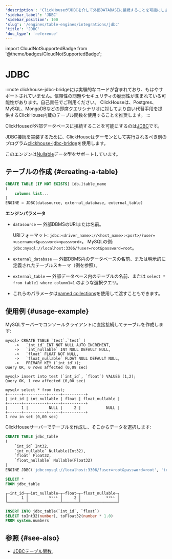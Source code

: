 ```yaml
---
'description': 'ClickHouseがJDBCを介して外部DATABASEに接続することを可能にします。'
'sidebar_label': 'JDBC'
'sidebar_position': 100
'slug': '/engines/table-engines/integrations/jdbc'
'title': 'JDBC'
'doc_type': 'reference'
---
```


import CloudNotSupportedBadge from '@theme/badges/CloudNotSupportedBadge';


# JDBC

<CloudNotSupportedBadge/>

:::note
clickhouse-jdbc-bridgeには実験的なコードが含まれており、もはやサポートされていません。信頼性の問題やセキュリティの脆弱性が含まれている可能性があります。自己責任でご利用ください。
ClickHouseは、Postgres、MySQL、MongoDBなどの即席クエリシナリオに対してより良い代替手段を提供するClickHouse内蔵のテーブル関数を使用することを推奨します。
:::

ClickHouseが外部データベースに接続することを可能にするのは[JDBC](https://en.wikipedia.org/wiki/Java_Database_Connectivity)です。

JDBC接続を実装するために、ClickHouseはデーモンとして実行されるべき別のプログラム[clickhouse-jdbc-bridge](https://github.com/ClickHouse/clickhouse-jdbc-bridge)を使用します。

このエンジンは[Nullable](../../../sql-reference/data-types/nullable.md)データ型をサポートしています。

## テーブルの作成 {#creating-a-table}

```sql
CREATE TABLE [IF NOT EXISTS] [db.]table_name
(
    columns list...
)
ENGINE = JDBC(datasource, external_database, external_table)
```

**エンジンパラメータ**

- `datasource` — 外部DBMSのURIまたは名前。

    URIフォーマット: `jdbc:<driver_name>://<host_name>:<port>/?user=<username>&password=<password>`。
    MySQLの例: `jdbc:mysql://localhost:3306/?user=root&password=root`。

- `external_database` — 外部DBMS内のデータベースの名前、または明示的に定義されたテーブルスキーマ（例を参照）。

- `external_table` — 外部データベース内のテーブルの名前、または `select * from table1 where column1=1` のような選択クエリ。

- これらのパラメータは[named collections](operations/named-collections.md)を使用して渡すこともできます。

## 使用例 {#usage-example}

MySQLサーバーでコンソールクライアントに直接接続してテーブルを作成します:

```text
mysql> CREATE TABLE `test`.`test` (
    ->   `int_id` INT NOT NULL AUTO_INCREMENT,
    ->   `int_nullable` INT NULL DEFAULT NULL,
    ->   `float` FLOAT NOT NULL,
    ->   `float_nullable` FLOAT NULL DEFAULT NULL,
    ->   PRIMARY KEY (`int_id`));
Query OK, 0 rows affected (0,09 sec)

mysql> insert into test (`int_id`, `float`) VALUES (1,2);
Query OK, 1 row affected (0,00 sec)

mysql> select * from test;
+------+----------+-----+----------+
| int_id | int_nullable | float | float_nullable |
+------+----------+-----+----------+
|      1 |         NULL |     2 |           NULL |
+------+----------+-----+----------+
1 row in set (0,00 sec)
```

ClickHouseサーバーでテーブルを作成し、そこからデータを選択します:

```sql
CREATE TABLE jdbc_table
(
    `int_id` Int32,
    `int_nullable` Nullable(Int32),
    `float` Float32,
    `float_nullable` Nullable(Float32)
)
ENGINE JDBC('jdbc:mysql://localhost:3306/?user=root&password=root', 'test', 'test')
```

```sql
SELECT *
FROM jdbc_table
```

```text
┌─int_id─┬─int_nullable─┬─float─┬─float_nullable─┐
│      1 │         ᴺᵁᴸᴸ │     2 │           ᴺᵁᴸᴸ │
└────────┴──────────────┴───────┴────────────────┘
```

```sql
INSERT INTO jdbc_table(`int_id`, `float`)
SELECT toInt32(number), toFloat32(number * 1.0)
FROM system.numbers
```

## 参照 {#see-also}

- [JDBCテーブル関数](../../../sql-reference/table-functions/jdbc.md)。
